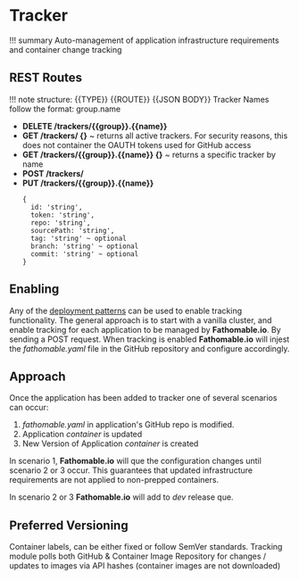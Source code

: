 # Tracker

!!! summary
		Auto-management of application infrastructure requirements and container change tracking

## REST Routes

!!! note
		structure: {{TYPE}} {{ROUTE}} {{JSON BODY}} Tracker Names follow the format: group.name

* **DELETE /trackers/{{group}}.{{name}}**
* **GET /trackers/ {}** ~ returns all active trackers. For security reasons, this does not container the OAUTH tokens used for GitHub access
* **GET /trackers/{{group}}.{{name}} {}** ~ returns a specific tracker by name
* **POST /trackers/**
* **PUT /trackers/{{group}}.{{name}}**
  ```
  {
    id: 'string',
  	token: 'string',
  	repo: 'string',
  	sourcePath: 'string',
  	tag: 'string' ~ optional
  	branch: 'string' ~ optional
  	commit: 'string' ~ optional
  }
  ```

## Enabling

Any of the [deployment patterns](../yaml-definitions/index.md) can be used to enable tracking functionality. The general approach is to start with a vanilla cluster, and enable tracking for each application to be managed by **Fathomable.io**. By sending a POST request. When tracking is enabled **Fathomable.io** will injest the _fathomable.yaml_ file in the GitHub repository and configure accordingly.

## Approach

<!--
(TODO enable pull queues) On first injestion of tracked *fathomable.yaml* application deployment files are generated, and *pull* queues are populated for each deployed namespace such that on next scheduled release (with respect to each namespsace) the newly tracked application will be deployed.

(TODO production specific ConfigMaps)
(TODO trigger que advancement when container ready condition is fullfilled)
!!! note
    Newly tracked applications are still bound by release management and must advance through each *flow* environment type as per specified release timelines i.e. dev -> ha -> preprod -> prod
-->

Once the application has been added to tracker one of several scenarios can occur:

1.  _fathomable.yaml_ in application's GitHub repo is modified.
2.  Application _container_ is updated
3.  New Version of Application _container_ is created

In scenario 1, **Fathomable.io** will que the configuration changes until scenario 2 or 3 occur. This guarantees that updated infrastructure requirements are not applied to non-prepped containers.

In scenario 2 or 3 **Fathomable.io** will add to _dev_ release que.

## Preferred Versioning

Container labels, can be either fixed or follow SemVer standards. Tracking module polls both GitHub & Container Image Repository for changes / updates to images via API hashes (container images are not downloaded)
